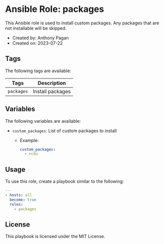 # Ansible Role: packages

This Ansible role is used to install custom packages. Any packages that are not installable will be skipped.

- Created by: Anthony Pagan
- Created on: 2023-07-22

## Tags

The following tags are available:

| Tags | Description |
|------|-------------|
| `packages` | Install packages |

## Variables

The following variables are available:

- `custom_packages`: List of custom packages to install
  - Example:

    ```yaml
    custom_packages:
      - ncdu
    ```

## Usage

To use this role, create a playbook similar to the following:

```yaml
---
- hosts: all
  become: true
  roles:
    - packages
```

## License

This playbook is licensed under the MIT License.
